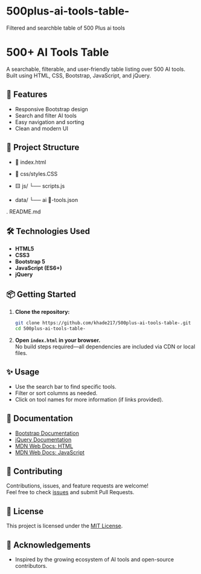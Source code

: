 # 500plus-ai-tools-table-
Filtered and searchble table of 500 Plus ai tools


# 500+ AI Tools Table

A searchable, filterable, and user-friendly table listing over 500 AI tools.  
Built using HTML, CSS, Bootstrap, JavaScript, and jQuery.


## 🚀 Features

- Responsive Bootstrap design
- Search and filter AI tools
- Easy navigation and sorting
- Clean and modern UI



## 📂 Project Structure


 * 🎪 index.html 

 * 🔘 css/styles.CSS

 * 🟨 js/
  └── scripts.js

* data/
  └── ai 🤖-tools.json

.  README.md




## 🛠️ Technologies Used

- **HTML5**
- **CSS3**
- **Bootstrap 5**
- **JavaScript (ES6+)**
- **jQuery**


## 📦 Getting Started

1. **Clone the repository:**

   ```bash
   git clone https://github.com/khade217/500plus-ai-tools-table-.git
   cd 500plus-ai-tools-table-
   ```

2. **Open `index.html` in your browser.**  
   No build steps required—all dependencies are included via CDN or local files.



## ✨ Usage

- Use the search bar to find specific tools.
- Filter or sort columns as needed.
- Click on tool names for more information (if links provided).



## 📑 Documentation

- [Bootstrap Documentation](https://getbootstrap.com/docs/)
- [jQuery Documentation](https://api.jquery.com/)
- [MDN Web Docs: HTML](https://developer.mozilla.org/en-US/docs/Web/HTML)
- [MDN Web Docs: JavaScript](https://developer.mozilla.org/en-US/docs/Web/JavaScript)



## 🤝 Contributing

Contributions, issues, and feature requests are welcome!  
Feel free to check [issues](https://github.com/khade217/500plus-ai-tools-table-/issues) and submit Pull Requests.



## 📄 License

This project is licensed under the [MIT License](LICENSE).


## 🙌 Acknowledgements

- Inspired by the growing ecosystem of AI tools and open-source contributors.




